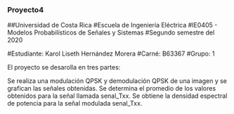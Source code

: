 ### Proyecto4

##Universidad de Costa Rica
#Escuela de Ingeniería Eléctrica
#IE0405 - Modelos Probabilísticos de Señales y Sistemas
#Segundo semestre del 2020

#Estudiante: Karol Liseth Hernández Morera
#Carné: B63367
#Grupo: 1




El proyecto se desarolla en tres partes:

Se realiza una modulación QPSK y demodulación QPSK de una imagen y se grafican las señales obtenidas.
Se determina el promedio de los valores obtenidos para la señal llamada senal_Txx.
Se obtiene la densidad espectral de potencia para la señal modulada senal_Txx.
